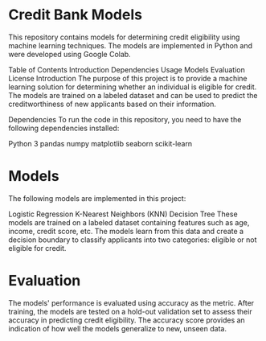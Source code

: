# Credit Bank Models
This repository contains models for determining credit eligibility using machine learning techniques. The models are implemented in Python and were developed using Google Colab.

Table of Contents
Introduction
Dependencies
Usage
Models
Evaluation
License
Introduction
The purpose of this project is to provide a machine learning solution for determining whether an individual is eligible for credit. The models are trained on a labeled dataset and can be used to predict the creditworthiness of new applicants based on their information.

Dependencies
To run the code in this repository, you need to have the following dependencies installed:

Python 3
pandas
numpy
matplotlib
seaborn
scikit-learn

# Models
The following models are implemented in this project:

Logistic Regression
K-Nearest Neighbors (KNN)
Decision Tree
These models are trained on a labeled dataset containing features such as age, income, credit score, etc. The models learn from this data and create a decision boundary to classify applicants into two categories: eligible or not eligible for credit.

# Evaluation
The models' performance is evaluated using accuracy as the metric. After training, the models are tested on a hold-out validation set to assess their accuracy in predicting credit eligibility. The accuracy score provides an indication of how well the models generalize to new, unseen data.
